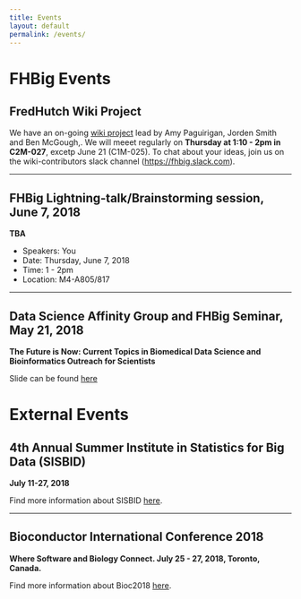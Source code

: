 ```yaml
---
title: Events
layout: default
permalink: /events/
---
```

# FHBig Events

## FredHutch Wiki Project

We have an on-going [wiki project](https://fredhutch.github.io/wiki/) lead 
by Amy Paguirigan, Jorden Smith and Ben McGough,. We will meeet regularly on 
__Thursday at 1:10 - 2pm in C2M-027__, excetp June 21 (C1M-025). To chat about your ideas, join us on the 
wiki-contributors slack channel (https://fhbig.slack.com).

---

## FHBig Lightning-talk/Brainstorming session, June 7, 2018
__TBA__

- Speakers: You
- Date: Thursday,  June 7, 2018
- Time: 1 - 2pm
- Location: M4-A805/817

---

## Data Science Affinity Group and FHBig Seminar, May 21, 2018
__The Future is Now: Current Topics in Biomedical Data Science and Bioinformatics Outreach for
Scientists__

Slide can be found [here](https://www.slideshare.net/benbusby)

# External Events

## 4th Annual Summer Institute in Statistics for Big Data (SISBID)
__July 11-27, 2018__

Find more information about SISBID [here](http://www.biostat.washington.edu/suminst/sisbid).

---

## Bioconductor International Conference 2018
__Where Software and Biology Connect. July 25 - 27, 2018, Toronto, Canada.__

Find more information about Bioc2018 [here](http://bioc2018.bioconductor.org/).
